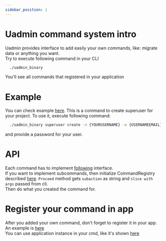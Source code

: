 ```yaml
---
sidebar_position: 1
---
```


# Uadmin command system intro

Uadmin provides interface to add easily your own commands, like: migrate data or anything you want.  
Try to execute following command in your CLI
```bash
  ./uadmin_binary
```
You'll see all commands that registered in your application

# Example

You can check example [here](https://github.com/sergeyglazyrindev/uadmin/blob/master/superadmin.go). This is a command to create superuser for your project.
To use it, execute following command:
```bash
  ./uadmin_binary superuser create -n {YOURUSERNAME} -e {USERNAMEEMAIL}
```
and provide a password for your user.

# API

Each command has to implement [following](https://github.com/sergeyglazyrindev/uadmin/blob/master/core/command_interfaces.go#L3) interface.  
If you want to implement subcommands, then initialize CommandRegistry described [here](https://github.com/sergeyglazyrindev/uadmin/blob/master/core/command_registry.go#L8).
`Proceed` method gets `subaction` as string and `slice with args` passed from cli.  
Then do what you created the command for.

# Register your command in app

After you added your own command, don't forget to register it in your app. An example is [here](https://github.com/sergeyglazyrindev/uadmin/blob/81bb7a244db87d71fa7d5d0bc38aee40242c76de/app.go#L123)  
You can use application instance in your cmd, like it's shown [here](../intro/#generate-a-new-project)
